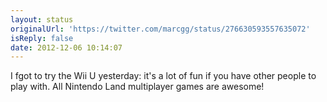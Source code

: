 ```yaml
---
layout: status
originalUrl: 'https://twitter.com/marcgg/status/276630593557635072'
isReply: false
date: 2012-12-06 10:14:07
---
```


I fgot to try the Wii U yesterday: it's a lot of fun if you have other people to play with. All Nintendo Land multiplayer games are awesome!
